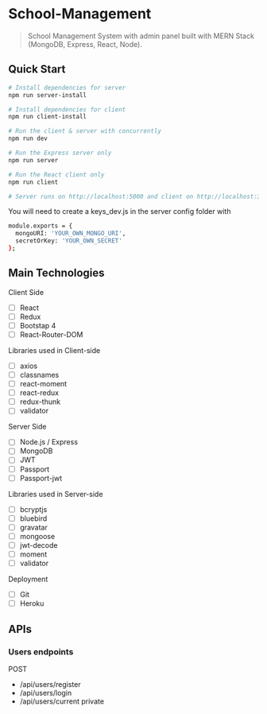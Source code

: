 # School-Management
> School Management System with admin panel built with MERN Stack (MongoDB, Express, React, Node).

## Quick Start
```bash
# Install dependencies for server
npm run server-install

# Install dependencies for client
npm run client-install

# Run the client & server with concurrently
npm run dev

# Run the Express server only
npm run server

# Run the React client only
npm run client

# Server runs on http://localhost:5000 and client on http://localhost:3000
```

You will need to create a keys_dev.js in the server config folder with

```bash
module.exports = {
  mongoURI: 'YOUR_OWN_MONGO_URI',
  secretOrKey: 'YOUR_OWN_SECRET'
};
```

## Main Technologies

Client Side
- [ ] React
- [ ] Redux
- [ ] Bootstap 4
- [ ] React-Router-DOM

Libraries used in Client-side
 - [ ] axios
 - [ ] classnames
 - [ ] react-moment
 - [ ] react-redux
 - [ ] redux-thunk
 - [ ] validator

Server Side
- [ ] Node.js / Express
- [ ] MongoDB 
- [ ] JWT
- [ ] Passport
- [ ] Passport-jwt

Libraries used in Server-side
- [ ] bcryptjs
- [ ] bluebird
- [ ] gravatar
- [ ] mongoose
- [ ] jwt-decode
- [ ] moment
- [ ] validator

Deployment
- [ ] Git
- [ ] Heroku

## APIs

### Users endpoints

POST
- /api/users/register
- /api/users/login
- /api/users/current private